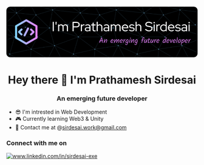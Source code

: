 ![Header](./github-header.png)
<h1 align="center">Hey there 👋 I'm Prathamesh Sirdesai</h1>
<h3 align="center">An emerging future developer</h3>

- 😎 I'm intrested in Web Development
- 🎮 Currently learning Web3 & Unity
- 📩 Contact me at @sirdesai.work@gmail.com
<h3>Connect with me on</h3>
<div>
  <a href="www.linkedin.com/in/sirdesai-exe"><img src="https://www.freepnglogos.com/uploads/linkedin-logo-design-30.png" height="50" alt="www.linkedin.com/in/sirdesai-exe" /></a>
  <!-- <a href="https://www.instagram.com/sirdesai.exe/"><img src="https://www.freepnglogos.com/uploads/logo-ig-png/logo-ig-instagram-new-logo-vector-download-13.png" height="50" alt="https://www.instagram.com/sirdesai.exe/" /></a> -->
</div>
